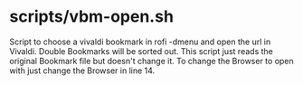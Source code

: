 # scripts/vbm-open.sh
Script to choose a vivaldi bookmark in rofi -dmenu and open the url in Vivaldi.
Double Bookmarks will be sorted out.
This script just reads the original Bookmark file but doesn't change it.
To change the Browser to open with just change the Browser in line 14.
